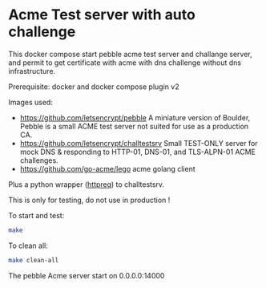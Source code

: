 # Acme Test server with auto challenge

This docker compose start pebble acme test server and challange server, and permit to get certificate with acme with dns challenge without dns infrastructure.

Prerequisite: docker and docker compose plugin v2

Images used:
- https://github.com/letsencrypt/pebble
  A miniature version of Boulder, Pebble is a small ACME test server not suited for use as a production CA.
- https://github.com/letsencrypt/challtestsrv
  Small TEST-ONLY server for mock DNS & responding to HTTP-01, DNS-01, and TLS-ALPN-01 ACME challenges. 
- https://github.com/go-acme/lego
  acme golang client

Plus a python wrapper ([httpreq](https://go-acme.github.io/lego/dns/httpreq/index.html)) to challtestsrv.

This is only for testing, do not use in production !

To start and test:
```sh
make
```

To clean all:
```sh
make clean-all
```

The pebble Acme server start on 0.0.0.0:14000
